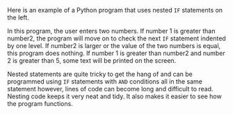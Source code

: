 Here is an example of a Python program that uses nested `IF` statements on the left. 

In this program, the user enters two numbers. If number 1 is greater than number2, the program will move on to check the next `IF` statement indented by one level. If number2 is larger or the value of the two numbers is equal, this program does nothing. If number 1 is greater than number2 and number 2 is greater than 5, some text will be printed on the screen.

Nested statements are quite tricky to get the hang of and can be programmed using `IF` statements with `AND` conditions all in the same statement however, lines of code can become long and difficult to read. Nesting code keeps it very neat and tidy. It also makes it easier to see how the program functions.


